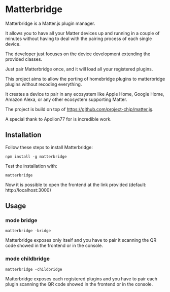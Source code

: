 # Matterbridge

Matterbridge is a Matter.js plugin manager. 

It allows you to have all your Matter devices up and running in a couple of minutes without
having to deal with the pairing process of each single device. 

The developer just focuses on the device development extending the provided classes.

Just pair Matterbridge once, and it will load all your registered plugins.

This project aims to allow the porting of homebridge plugins to matterbridge plugins without recoding everything.

It creates a device to pair in any ecosystem like Apple Home, Google Home, Amazon Alexa, or 
any other ecosystem supporting Matter.

The project is build on top of https://github.com/project-chip/matter.js. 

A special thank to Apollon77 for is incredible work.

## Installation

Follow these steps to install Matterbridge:
```
npm install -g matterbridge
```

Test the installation with:
```
matterbridge
```
Now it is possible to open the frontend at the link provided (default: http://localhost:3000)

## Usage

### mode bridge

```
matterbridge -bridge
```

Matterbridge exposes only itself and you have to pair it scanning the QR code showed in the frontend or in the console.

### mode childbridge

```
matterbridge -childbridge
```

Matterbridge exposes each registered plugins and you have to pair each plugin scanning the QR code showed in the frontend or in the console.